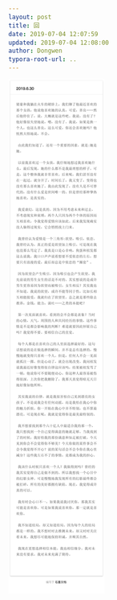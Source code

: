 ```yaml
---
layout: post
title: 回
date: 2019-07-04 12:07:59
updated: 2019-07-04 12:08:00
author: Dongwen
typora-root-url: ..
---
```




 ![](/img/in-post/x62706818.jpg)

